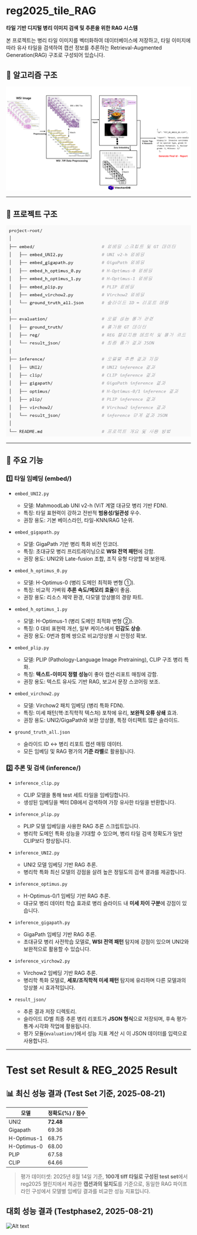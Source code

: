 
# reg2025_tile_RAG

**타일 기반 디지털 병리 이미지 검색 및 추론을 위한 RAG 시스템**

본 프로젝트는 병리 타일 이미지를 벡터화하여 데이터베이스에 저장하고, 타일 이미지에 따라 유사 타일을 검색하여 캡션 정보를 추론하는 Retrieval-Augmented Generation(RAG) 구조로 구성되어 있습니다.


## 📁 알고리즘 구조

![Alt text](tile_RAG.png)


---

## 📁 프로젝트 구조

![Alt text](project.png)

---

## 🔧 주요 기능

### 1️⃣ 타일 임베딩 (embed/)

- `embed_UNI2.py`  
  - 모델: MahmoodLab UNI v2-h (ViT 계열 대규모 병리 기반 FDN).  
  - 특징: 타일 표현력이 강하고 전반적 **범용성/일관성** 우수.  
  - 권장 용도: 기본 베이스라인, 타일-KNN/RAG 1순위.  

- `embed_gigapath.py`  
  - 모델: GigaPath 기반 병리 특화 비전 인코더.  
  - 특징: 초대규모 병리 프리트레이닝으로 **WSI 전역 패턴**에 강함.  
  - 권장 용도: UNI2와 Late-fusion 조합, 조직 유형 다양할 때 보완재.  

- `embed_h_optimus_0.py`  
  - 모델: H-Optimus-0 (병리 도메인 최적화 변형 ①).  
  - 특징: 비교적 가벼워 **추론 속도/메모리 효율**이 좋음.  
  - 권장 용도: 리소스 제약 환경, 다모델 앙상블의 경량 파트.  

- `embed_h_optimus_1.py`  
  - 모델: H-Optimus-1 (병리 도메인 최적화 변형 ②).  
  - 특징: 0 대비 표현력 개선, 일부 케이스에서 **민감도 상승**.  
  - 권장 용도: 0번과 함께 쌍으로 비교/앙상블 시 안정성 확보.  

- `embed_plip.py`  
  - 모델: PLIP (Pathology-Language Image Pretraining), CLIP 구조 병리 특화.  
  - 특징: **텍스트-이미지 정렬 성능**이 좋아 캡션·리포트 매칭에 강함.  
  - 권장 용도: 텍스트 유사도 기반 RAG, 보고서 문장 스코어링 보조.  

- `embed_virchow2.py`  
  - 모델: Virchow2 패치 임베딩 (병리 특화 FDN).  
  - 특징: 미세 패턴(핵·조직학적 텍스처) 포착에 유리, **보완적 오류 상쇄** 효과.  
  - 권장 용도: UNI2/GigaPath와 보완 앙상블, 특정 아티팩트 많은 슬라이드.  

- `ground_truth_all.json`  
  - 슬라이드 ID ↔ 병리 리포트 캡션 매핑 데이터.  
  - 모든 임베딩 및 RAG 평가의 **기준 라벨**로 활용됩니다.  


### 2️⃣ 추론 및 검색 (inference/)

- `inference_clip.py`  
  - CLIP 모델을 통해 test 세트 타일을 임베딩합니다.  
  - 생성된 임베딩을 벡터 DB에서 검색하여 가장 유사한 타일을 반환합니다.  

- `inference_plip.py`  
  - PLIP 모델 임베딩을 사용한 RAG 추론 스크립트입니다.  
  - 병리학 도메인 특화 성능을 기대할 수 있으며, 병리 타일 검색 정확도가 일반 CLIP보다 향상됩니다.  

- `inference_UNI2.py`  
  - UNI2 모델 임베딩 기반 RAG 추론.  
  - 병리학 특화 최신 모델의 강점을 살려 높은 정밀도의 검색 결과를 제공합니다.  

- `inference_optimus.py`  
  - H-Optimus-0/1 임베딩 기반 RAG 추론.  
  - 대규모 병리 데이터 학습 효과로 병리 슬라이드 내 **미세 차이 구분**에 강점이 있습니다.  

- `inference_gigapath.py`  
  - GigaPath 임베딩 기반 RAG 추론.  
  - 초대규모 병리 사전학습 모델로, **WSI 전역 패턴** 탐지에 강점이 있으며 UNI2와 보완적으로 활용할 수 있습니다.  

- `inference_virchow2.py`  
  - Virchow2 임베딩 기반 RAG 추론.  
  - 병리학 특화 모델로, **세포/조직학적 미세 패턴** 탐지에 유리하며 다른 모델과의 앙상블 시 효과적입니다.  

- `result_json/`  
  - 추론 결과 저장 디렉토리.  
  - 슬라이드 ID별 최종 추론 병리 리포트가 **JSON 형식**으로 저장되며, 후속 평가·통계·시각화 작업에 활용됩니다.  
  - 평가 모듈(`evaluation/`)에서 성능 지표 계산 시 이 JSON 데이터를 입력으로 사용합니다.  


---

# Test set Result & REG_2025 Result


## 📊 최신 성능 결과 (Test Set 기준, 2025-08-21)

| 모델          | 정확도(%) / 점수 |
|---------------|------------------|
| UNI2          | **72.48**        |
| Gigapath      | 69.36            |
| H-Optimus-1   | 68.75            |
| H-Optimus-0   | 68.00            |
| PLIP          | 67.58            |
| CLIP          | 64.66            |

> 평가 데이터셋: 2025년 8월 14일 기준, **100개 tiff 타일로 구성된 test set**에서 reg2025 챌린지에서 제공한 **캡션과의 일치도**를 기준으로, 동일한 RAG 파이프라인 구성에서 모델별 임베딩 결과를 비교한 성능 지표입니다.


## 대회 성능 결과 (Testphase2, 2025-08-21)


![Alt text](reg2025_phase2.png)


